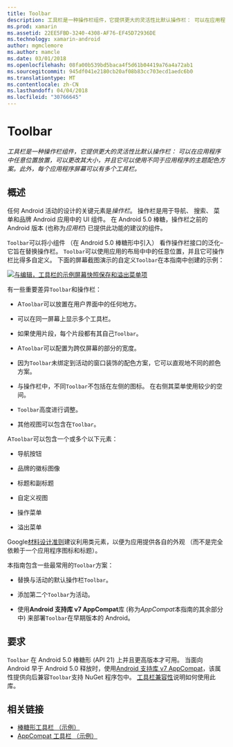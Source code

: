 ```yaml
---
title: Toolbar
description: 工具栏是一种操作栏组件，它提供更大的灵活性比默认操作栏： 可以在应用程序中任意位置放置，可以更改其大小，并且它可以使用不同于应用程序的主题配色方案。 此外，每个应用程序屏幕可以有多个工具栏。
ms.prod: xamarin
ms.assetid: 22EE5FBD-3240-4308-AF76-EF45D72936DE
ms.technology: xamarin-android
author: mgmclemore
ms.author: mamcle
ms.date: 03/01/2018
ms.openlocfilehash: 08fa00b539bd5baca4f5d61b04419a76a4a72ab1
ms.sourcegitcommit: 945df041e2180cb20af08b83cc703ecd1aedc6b0
ms.translationtype: MT
ms.contentlocale: zh-CN
ms.lasthandoff: 04/04/2018
ms.locfileid: "30766645"
---
```

# <a name="toolbar"></a>Toolbar

_工具栏是一种操作栏组件，它提供更大的灵活性比默认操作栏： 可以在应用程序中任意位置放置，可以更改其大小，并且它可以使用不同于应用程序的主题配色方案。此外，每个应用程序屏幕可以有多个工具栏。_

 
## <a name="overview"></a>概述

任何 Android 活动的设计的关键元素是*操作栏*。 操作栏是用于导航、 搜索、 菜单和品牌 Android 应用中的 UI 组件。 在 Android 5.0 棒糖，操作栏之前的 Android 版本 (也称为*应用栏*) 已提供此功能的建议的组件。 

`Toolbar`可以将小组件 （在 Android 5.0 棒糖形中引入） 看作操作栏接口的泛化&ndash;它旨在替换操作栏。 `Toolbar`可以使用应用的布局中中的任意位置，并且它可操作栏比得多自定义。 下面的屏幕截图演示的自定义`Toolbar`在本指南中创建的示例： 

[![与编辑，工具栏的示例屏幕快照保存和溢出菜单项](images/01-toolbar-sml.png)](images/01-toolbar.png#lightbox)

有一些重要差异`Toolbar`和操作栏： 

-   A`Toolbar`可以放置在用户界面中的任何地方。

-   可以在同一屏幕上显示多个工具栏。

-   如果使用片段，每个片段都有其自己`Toolbar`。 

-   A`Toolbar`可以配置为跨仅屏幕的部分的宽度。 

-   因为`Toolbar`未绑定到活动的窗口装饰的配色方案，它可以直观地不同的颜色方案。 

-   与操作栏中，不同`Toolbar`不包括在左侧的图标。 在右侧其菜单使用较少的空间。 

-   `Toolbar`高度进行调整。 

-   其他视图可以包含在`Toolbar`。 

A`Toolbar`可以包含一个或多个以下元素： 

-   导航按钮

-   品牌的徽标图像

-   标题和副标题

-   自定义视图

-   操作菜单

-   溢出菜单

Google[材料设计准则](https://material.google.com/)建议利用类元素，以便为应用提供各自的外观 （而不是完全依赖于一个应用程序图标和标题）。 

本指南包含一些最常用的`Toolbar`方案：

-   替换与活动的默认操作栏`Toolbar`。 

-   添加第二个`Toolbar`为活动。

-   使用**Android 支持库 v7 AppCompat**库 (称为*AppCompat*本指南的其余部分中) 来部署`Toolbar`在早期版本的 Android。 

 
 
## <a name="requirements"></a>要求

`Toolbar` 在 Android 5.0 棒糖形 (API 21) 上并且更高版本才可用。 当面向 Android 早于 Android 5.0 释放时，使用[Android 支持库 v7 AppCompat](https://www.nuget.org/packages/Xamarin.Android.Support.v7.AppCompat/)，该属性提供向后兼容`Toolbar`支持 NuGet 程序包中。 
[工具栏兼容性](~/android/user-interface/controls/tool-bar/toolbar-compatibility.md)说明如何使用此库。 




## <a name="related-links"></a>相关链接

- [棒糖形工具栏 （示例）](https://developer.xamarin.com/samples/monodroid/android5.0/Toolbar/)
- [AppCompat 工具栏 （示例）](https://developer.xamarin.com/samples/monodroid/Supportv7/AppCompat/Toolbar/)
